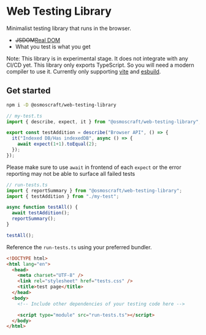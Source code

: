 # Web Testing Library

Minimalist testing library that runs in the browser.

- <del>JSDOM</del><ins>Real DOM</ins>
- What you test is what you get

Note: This library is in experimental stage. It does not integrate with any CI/CD yet. This library only exports TypeScript. So you will need a modern compiler to use it. Currently only supporting [vite](https://vitejs.dev/) and [esbuild](https://esbuild.github.io/).

## Get started

```sh
npm i -D @osmoscraft/web-testing-library
```

```TypeScript
// my-test.ts
import { describe, expect, it } from "@osmoscraft/web-testing-library";

export const testAddition = describe("Browser API", () => {
  it("Indexed DB/Has indexedDB", async () => {
    await expect(1+1).toEqual(2);
  });
});
```

Please make sure to use `await` in frontend of each `expect` or the error reporting may not be able to surface all failed tests

```TypeScript
// run-tests.ts
import { reportSummary } from "@osmoscraft/web-testing-library";
import { testAddition } from "./my-test";

async function testAll() {
  await testAddition();
  reportSummary();
}

testAll();
```

Reference the `run-tests.ts` using your preferred bundler.

```html
<!DOCTYPE html>
<html lang="en">
  <head>
    <meta charset="UTF-8" />
    <link rel="stylesheet" href="tests.css" />
    <title>test page</title>
  </head>
  <body>
    <!-- Include other dependencies of your testing code here -->

    <script type="module" src="run-tests.ts"></script>
  </body>
</html>
```
